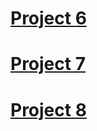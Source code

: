 # [Project 6](https://www.nand2tetris.org/project06)
# [Project 7](https://www.nand2tetris.org/project07)
# [Project 8](https://www.nand2tetris.org/project08)